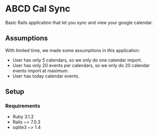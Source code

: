 # ABCD Cal Sync

Basic Rails application that let you sync and view your google calendar.

## Assumptions
With limited time, we made some assumptions in this application:
* User has only 5 calendars, so we only do one calendar import.
* User has only 20 events per calendars, so we only do 20 calendar events import at maximum.
* User has today calendar events.

## Setup

### Requirements
* Ruby 3.1.2
* Rails ~> 7.0.3
* sqlite3 ~> 1.4
